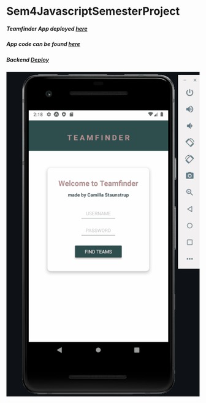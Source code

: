 # Sem4JavascriptSemesterProject

##### Teamfinder App deployed [here](https://expo.io/@castau/Teamfinder)
##### App code can be found [here](https://github.com/Castau/Sem4JavaScript/tree/master/Afleveringer/Week12/Teamfinder)
##### Backend [Deploy](https://semesterprojectjs.camillastaunstrup.dk/)
![demo](https://github.com/Castau/Sem4JavascriptSemesterProject/blob/master/demo/teamfinder.gif?raw=true)
